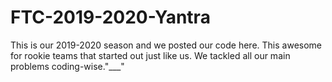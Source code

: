 # FTC-2019-2020-Yantra
This is our 2019-2020 season and we posted our code here. This awesome for rookie teams that started out just like us. We tackled all our main problems coding-wise."___"
